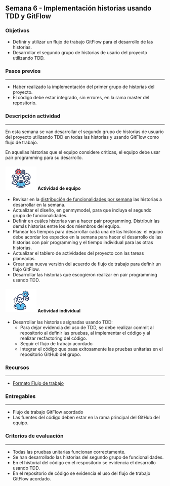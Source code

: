 ## Semana 6  - Implementación historias usando TDD y GitFlow

### Objetivos

* Definir y utilizar un flujo de trabajo GitFlow para el desarrollo de las historias.
* Desarrollar el segundo grupo de historias de usario del proyecto utilizando TDD.

### Pasos previos
---

* Haber realizado la implementación del primer grupo de historias del proyecto. 
* El código debe estar integrado, sin errores, en la rama master del repositorio.

### Descripción actividad
---

En esta semana se van desarrollar el segundo grupo de historias de usuario del proyecto utilizando TDD en todas las historias y usando GitFlow como flujo de trabajo. 

En aquellas historias que el equipo considere críticas, el equipo debe usar pair programming para su desarrollo.

#### ![](./../../assets/images/grupo.png) Actividad de equipo
* Revisar en la [distribución de funcionalidades por semana](./../semana5/MT1PEA-PlanDesarrolloHistorias202211.md) las historias a desarrollar en la semana.
* Actualizar el diseño, en genmymodel, para que incluya el segundo grupo de funcionalidades. 
* Definir en cuáles historias van a hacer pair programming. Distribuir las demás historias entre los dos miembros del equipo.
* Planear los tiempos para desarrollar cada una de las historias: el equipo debe acordar los espacios en la semana para hacer el desarrollo de las historias con pair programming y el tiempo individual para las otras historias. 
* Actualizar el tablero de actividades del proyecto con las tareas planeadas.
* Crear una nueva versión del acuerdo de flujo de trabajo para definir un flujo GitFlow.
* Desarrollar las historias que escogieron realizar en pair programming usando TDD.

#### ![](./../../assets/images/individuo.png) Actividad individual

* Desarrollar las historias asignadas usando TDD:
    * Para dejar evidencia del uso de TDD, se debe realizar commit al repositorio al definir las pruebas, al implementar el código y al realizar recfactoring del código. 
    * Seguir el flujo de trabajo acordado
    * Integrar el código que pasa exitosamente las pruebas unitarias en el repositorio GitHub del grupo.


### Recursos

---
* [Formato Flujo de trabajo](./../semana4/MT1PEA-FM-FlujoDeTrabajo.md) 

### Entregables
---

* Flujo de trabajo GitFlow acordado
* Las fuentes del código deben estar en la rama principal del GitHub del equipo.


### Criterios de evaluación
---
* Todas las pruebas unitarias funcionan correctamente. 
* Se han desarrollado las historias del segundo grupo de funcionalidades.
* En el historial del código en el respositorio se evidencia el desarrollo usando TDD.
* En el repositorio de código se evidencia el uso del flujo de trabajo GitFlow acordado.
